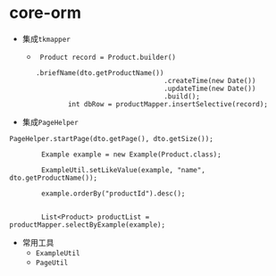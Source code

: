 # core-orm



- 集成`tkmapper`

  - ````
     Product record = Product.builder()
                                    .briefName(dto.getProductName())
                                    .createTime(new Date())
                                    .updateTime(new Date())
                                    .build();
            int dbRow = productMapper.insertSelective(record);
    ````

- 集成`PageHelper`

````
PageHelper.startPage(dto.getPage(), dto.getSize());

        Example example = new Example(Product.class);

        ExampleUtil.setLikeValue(example, "name", dto.getProductName());

        example.orderBy("productId").desc();


        List<Product> productList = productMapper.selectByExample(example);
````





- 常用工具
  - `ExampleUtil`
  - `PageUtil`